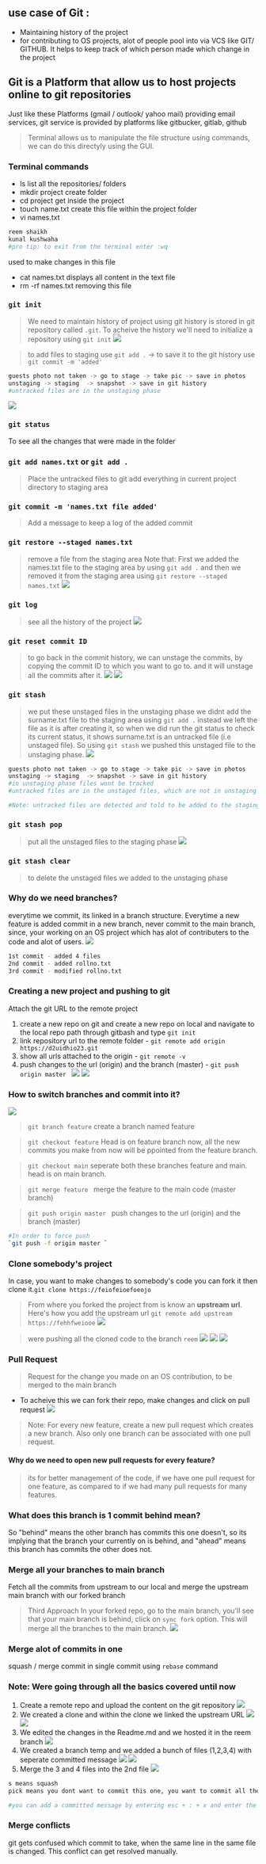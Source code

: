 ## use case of Git :
- Maintaining history of the project
- for contributing to OS projects, alot of people pool into via VCS like GIT/ GITHUB. It helps to keep track of which person made which change in the project 

## Git is a Platform that allow us to host projects online to git repositories
Just like these Platforms (gmail / outlook/ yahoo mail) providing email services, git service is provided by platforms like gitbucker, gitlab, github 

> Terminal allows us to manipulate the file structure using commands, we can do this directyly using the GUI. 

### Terminal commands 
- ls 
list all the repositories/ folders 
- mkdir project 
create folder 
- cd project 
get inside the project 
- touch name.txt
create this file within the project folder 
- vi names.txt 
```bash
reem shaikh
kunal kushwaha
#pro tip: to exit from the terminal enter :wq
```
used to make changes in this file 
- cat names.txt 
displays all content in the text file 
- rm -rf names.txt
removing this file 

### `git init`
> We need to maintain history of project using git 
history is stored in git repository called `.git`. To acheive the history we'll need to initialize a repository using `git init` 
![](3.PNG)

> to add files to staging use `git add .` -> to save it to the git history use `git commit -m 'added'`
```bash
guests photo not taken -> go to stage -> take pic -> save in photos
unstaging -> staging  -> snapshot -> save in git history 
#untracked files are in the unstaging phase 
```
![](4.PNG)

### `git status `
To see all the changes that were made in the folder 

### `git add names.txt` or `git add .`
> Place the untracked files to git 
add everything in current project directory to staging area 

### `git commit -m 'names.txt file added'`
> Add a message to keep a log of the added commit 

### `git restore --staged names.txt`
> remove a file from the staging area 
Note that: First we added the names.txt file to the staging area by using `git add .` and then we removed it from the staging area using `git restore --staged names.txt`
![](5.PNG)

### `git log`
> see all the history of the project 
![](6.PNG)

### `git reset commit ID`
> to go back in the commit history, we can unstage the commits, by copying the commit ID to which you want to go to. and it will unstage all the commits after it. 
![](7.PNG)
![](8.PNG)

### `git stash`
> we put these unstaged files in the unstaging phase 
we didnt add the surname.txt file to the staging area using `git add .` instead we left the file as it is after creating it, so when we did run the git status to check its current status, it shows surname.txt is an untracked file (i.e unstaged file). So using `git stash` we pushed this unstaged file to the unstaging phase. 
![](88.PNG)
```bash
guests photo not taken -> go to stage -> take pic -> save in photos
unstaging -> staging  -> snapshot -> save in git history 
#in unstaging phase files wont be tracked
#untracked files are in the unstaged files, which are not in unstaging phase by default, to put a file in unstaging phase and to tell git to not push it to the staging area, we use git stash 

#Note: untracked files are detected and told to be added to the staging phase by default, if you dont add using git add . it will throw an error, so if you want to keep the untracked files in the unstaging phase and tell git not to track it use git stash
```

### `git stash pop`
> put all the unstaged files to the staging phase 
![](9.PNG)

### `git stash clear`
> to delete the unstaged files we added to the unstaging phase 

### Why do we need branches?
everytime we commit, its linked in a branch structure. Everytime a new feature is added commit in a new branch, never commit to the main branch, since, your working on an OS project which has alot of contributers to the code and alot of users.
![](987.PNG)
```bash
1st commit - added 4 files 
2nd commit - added rollno.txt 
3rd commit - modified rollno.txt 
```
### Creating a new project and pushing to git 
Attach the git URL to the remote project 
1. create a new repo on git and create a new repo on local and navigate to the local repo path through gitbash and type `git init`
2. link repository url to the remote folder - `git remote add origin https://d2uidhio23.git`
3. show all urls attached to the origin - `git remote -v `
4. push changes to the url (origin) and the branch (master) - `git push origin master `
![](12.PNG)
![](122.PNG)

### How to switch branches and commit into it?
![](2.PNG)
> `git branch feature` 
create a branch named feature 

>` git checkout feature `
Head is on feature branch now, all the new commits you make from now will be ppointed from the feature branch.

> `git checkout main`
seperate both these branches feature and main. head is on main branch.

> `git merge feature `
merge the feature to the main code (master branch)

> `git push origin master `
push changes to the url (origin) and the branch (master) 
```bash
#In order to force push 
`git push -f origin master `
```
### Clone somebody's project 
In case, you want to make changes to somebody's code you can fork it then clone it.`git clone https://feiofeioefoeojo`

> From where you forked the project from is know an **upstream url**. Here's how you add the upstream url `git remote add upstream https://fehhfweiooe`
![](543.PNG)

> were pushing all the cloned code to the branch `reem`
![](211.PNG)
![](212.PNG)
![](1234.PNG)

### Pull Request 
> Request for the change you made on an OS contribution, to be merged to the main branch
- To acheive this we can fork their repo, make changes and click on pull request 
![](789.PNG)

> Note: For every new feature, create a new pull request which creates a new branch. Also only one branch can be associated with one pull request. 

#### Why do we need to open new pull requests for every feature?
> its for better management of the code, if we have one pull request for one feature, as compared to if we had many pull requests for many features.

### What does this branch is 1 commit behind mean?
So "behind" means the other branch has commits this one doesn't, so its implying that the branch your currently on is behind, and "ahead" means this branch has commits the other does not.

### Merge all your branches to main branch
Fetch all the commits from upstream to our local and merge the upstream main branch with our forked branch
> Third Approach
In your forked repo, go to the main branch, you'll see that your main branch is behind, click on `sync fork` option. This will merge all the branches to the main branch.
![](34.PNG)

### Merge alot of commits in one 
squash / merge commit in single commit using `rebase` command

### Note: Were going through all the basics covered until now 
1. Create a remote repo and upload the content on the git repository
![](s1.PNG)
2. We created a clone and within the clone we linked the upstream URL
![](s2.PNG)
![](s3.PNG)
3. We edited the changes in the Readme.md and we hosted it in the reem branch 
![](s4.PNG)
4. We created a branch temp and we added a bunch of files (1,2,3,4) with seperate committed message 
![](s5.PNG)
![](s6.PNG)
5. Merge the 3 and 4 files into the 2nd file 
![](s7.PNG)
```bash
s means squash 
pick means you dont want to commit this one, you want to commit all the s commits into the pick 

#you can add a committed message by entering esc + : + x and enter the command
```
### Merge conflicts 
git gets confused which commit to take, when the same line in the same file is changed. This conflict can get resolved manually. 



















